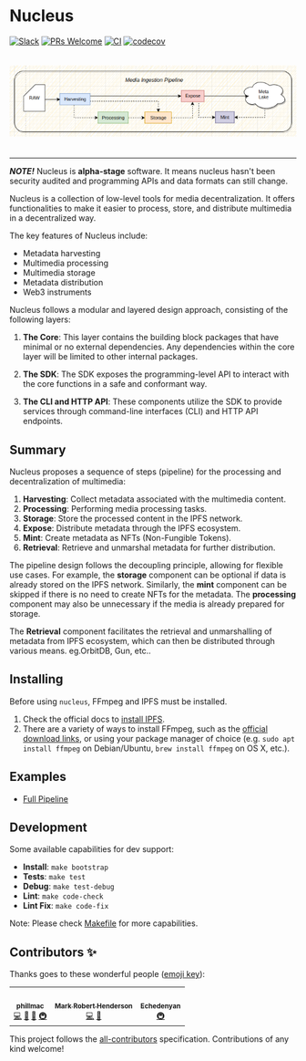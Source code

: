 # Nucleus

[![Slack](https://camo.githubusercontent.com/552ad37eb845d5e54e1bef55f3ea7adb185f36c845a6b676eec85e97122b2fcd/68747470733a2f2f696d672e736869656c64732e696f2f62616467652f736c61636b2d6a6f696e2d6f72616e67652e737667)](https://join.slack.com/t/synapse-media/shared_invite/zt-1vbnai6ee-zxOs1Outt2oGMA7Sh1CXgQ)
[![PRs Welcome](https://img.shields.io/badge/PRs-welcome-brightgreen.svg?style=flat-square)](https://makeapullrequest.com)
[![CI](https://github.com/ZorrillosDev/watchit-toolkit/actions/workflows/ci.yml/badge.svg)](https://github.com/ZorrillosDev/watchit-toolkit/actions/workflows/ci.yml)
[![codecov](https://codecov.io/gh/SynapseMedia/nucleus/branch/main/graph/badge.svg?token=M9FF5B6UNA)](https://codecov.io/gh/SynapseMedia/nucleus)

<div align="center">
  <img src="arch.png" style="margin: 20px auto"/>
  <hr/>
</div>

***NOTE!*** Nucleus is **alpha-stage** software. It means nucleus hasn't been security audited and programming APIs and data formats can still change.

Nucleus is a collection of low-level tools for media decentralization. It offers functionalities to make it easier to process, store, and distribute multimedia in a decentralized way.

The key features of Nucleus include:

- Metadata harvesting
- Multimedia processing
- Multimedia storage
- Metadata distribution
- Web3 instruments

Nucleus follows a modular and layered design approach, consisting of the following layers:

1. **The Core**: This layer contains the building block packages that have minimal or no external dependencies. Any dependencies within the core layer will be limited to other internal packages.

2. **The SDK**: The SDK exposes the programming-level API to interact with the core functions in a safe and conformant way.

3. **The CLI and HTTP API**: These components utilize the SDK to provide services through command-line interfaces (CLI) and HTTP API endpoints.

## Summary

Nucleus proposes a sequence of steps (pipeline) for the processing and decentralization of multimedia:

1. **Harvesting**: Collect metadata associated with the multimedia content.
2. **Processing**: Performing media processing tasks.
3. **Storage**:  Store the processed content in the IPFS network.
4. **Expose**: Distribute metadata through the IPFS ecosystem.
5. **Mint**: Create metadata as NFTs (Non-Fungible Tokens).
6. **Retrieval**: Retrieve and unmarshal metadata for further distribution.

The pipeline design follows the decoupling principle, allowing for flexible use cases. For example, the **storage** component can be optional if data is already stored on the IPFS network. Similarly, the **mint** component can be skipped if there is no need to create NFTs for the metadata. The **processing** component may also be unnecessary if the media is already prepared for storage.

The **Retrieval** component facilitates the retrieval and unmarshalling of metadata from IPFS ecosystem, which can then be distributed through various means. eg.OrbitDB, Gun, etc..

## Installing

Before using `nucleus`, FFmpeg and IPFS must be installed.

1) Check the official docs to [install IPFS](https://docs.ipfs.tech/install/command-line/#system-requirements).
2) There are a variety of ways to install FFmpeg, such as the [official download links](https://ffmpeg.org/download.html), or using your package manager of choice (e.g. `sudo apt install ffmpeg` on Debian/Ubuntu, `brew install ffmpeg` on OS X, etc.).

## Examples

- [Full Pipeline](./examples/full.py)

## Development

Some available capabilities for dev support:

- **Install**: `make bootstrap`
- **Tests**: `make test`
- **Debug**: `make test-debug`
- **Lint**: `make code-check`
- **Lint Fix**: `make code-fix`

Note: Please check [Makefile](https://github.com/SynapseMedia/nucleus/blob/main/Makefile) for more capabilities.  

<!-- ## More info

- Visit our site [watchit.movie](http://watchit.movie).
- Read our post in [dev.to](https://dev.to/geolffreym/watchit-2b88).
- Get in touch with us in [gitter](https://gitter.im/watchit-app/community).
- For help or bugs please [create an issue](https://github.com/ZorrillosDev/watchit-toolkit/issues). -->

## Contributors ✨

Thanks goes to these wonderful people ([emoji key](https://allcontributors.org/docs/en/emoji-key)):

<!-- ALL-CONTRIBUTORS-LIST:START - Do not remove or modify this section -->
<!-- prettier-ignore-start -->
<!-- markdownlint-disable -->
<table>
  <tr>
    <td align="center"><a href="https://github.com/phillmac"><img src="https://avatars.githubusercontent.com/u/4534835?v=4?s=100" width="100px;" alt=""/><br /><sub><b>phillmac</b></sub></a><br /><a href="https://github.com/ZorrillosDev/watchit-gateway/commits?author=phillmac" title="Code">💻</a> <a href="#userTesting-phillmac" title="User Testing">📓</a> <a href="#ideas-phillmac" title="Ideas, Planning, & Feedback">🤔</a> <a href="#infra-phillmac" title="Infrastructure (Hosting, Build-Tools, etc)">🚇</a></td>
    <td align="center"><a href="http://mrh.io"><img src="https://avatars.githubusercontent.com/u/106148?v=4?s=100" width="100px;" alt=""/><br /><sub><b>Mark Robert Henderson</b></sub></a><br /><a href="https://github.com/ZorrillosDev/watchit-gateway/commits?author=aphelionz" title="Code">💻</a> <a href="#ideas-aphelionz" title="Ideas, Planning, & Feedback">🤔</a></td>
    <td align="center"><a href="https://github.com/EchedeyLR"><img src="https://avatars.githubusercontent.com/u/56733813?v=4?s=100" width="100px;" alt=""/><br /><sub><b>Echedenyan</b></sub></a><br /><a href="#infra-EchedeyLR" title="Infrastructure (Hosting, Build-Tools, etc)">🚇</a></td>
  </tr>
</table>

<!-- markdownlint-restore -->
<!-- prettier-ignore-end -->

<!-- ALL-CONTRIBUTORS-LIST:END -->

This project follows the [all-contributors](https://github.com/all-contributors/all-contributors) specification. Contributions of any kind welcome!
